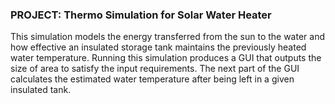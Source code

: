 ### PROJECT: Thermo Simulation for Solar Water Heater

This simulation models the energy transferred from the sun to the water and how effective an insulated storage tank
maintains the previously heated water temperature. Running this simulation produces a GUI that outputs the size of area
to satisfy the input requirements. The next part of the GUI calculates the estimated water temperature after being left
in a given insulated tank. 

